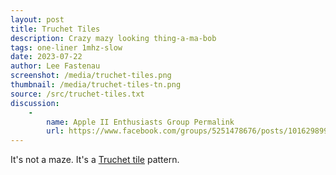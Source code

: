 ```yaml
---
layout: post
title: Truchet Tiles
description: Crazy mazy looking thing-a-ma-bob
tags: one-liner 1mhz-slow
date: 2023-07-22
author: Lee Fastenau
screenshot: /media/truchet-tiles.png
thumbnail: /media/truchet-tiles-tn.png
source: /src/truchet-tiles.txt
discussion:
    -
        name: Apple II Enthusiasts Group Permalink
        url: https://www.facebook.com/groups/5251478676/posts/10162989967278677/
---
```


It's not a maze. It's a [Truchet tile](https://en.wikipedia.org/wiki/Truchet_tiles) pattern.